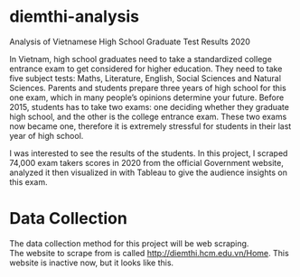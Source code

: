 # diemthi-analysis
Analysis of Vietnamese High School Graduate Test Results 2020  

In Vietnam, high school graduates need to take a standardized college entrance exam to get considered for higher education. They need to take five subject tests: Maths, Literature, English, Social Sciences and Natural Sciences. Parents and students prepare three years of high school for this one exam, which in many people’s opinions determine your future. Before 2015, students has to take two exams: one deciding whether they graduate high school, and the other is the college entrance exam. These two exams now became one, therefore it is extremely stressful for students in their last year of high school.  

I was interested to see the results of the students. In this project, I scraped 74,000 exam takers scores in 2020 from the official Government website, analyzed it then visualized in with Tableau to give the audience insights on this exam.  

# Data Collection  
The data collection method for this project will be web scraping.  
The website to scrape from is called http://diemthi.hcm.edu.vn/Home. This website is inactive now, but it looks like this.  
